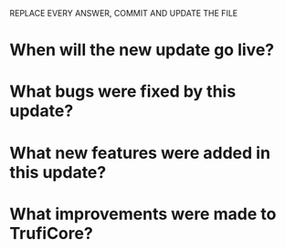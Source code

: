 REPLACE EVERY ANSWER, COMMIT AND UPDATE THE FILE

# When will the new update go live?


# What bugs were fixed by this update?


# What new features were added in this update?


# What improvements were made to TrufiCore?


